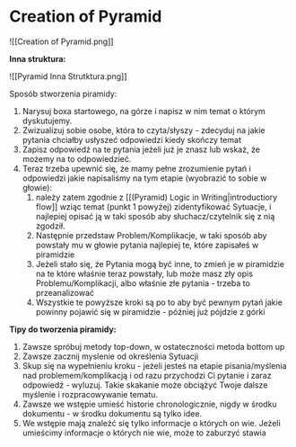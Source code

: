 # Creation of Pyramid
![[Creation of Pyramid.png]]

**Inna struktura:**

![[Pyramid Inna Strutktura.png]]

Sposób stworzenia piramidy:
1. Narysuj boxa startowego, na górze i napisz w nim temat o którym dyskutujemy.
2. Zwizualizuj sobie osobe, która to czyta/słyszy - zdecyduj na jakie pytania chciałby usłyszeć odpowiedzi kiedy skończy temat
3. Zapisz odpowiedź na te pytania jeżeli już je znasz lub wskaż, że możemy na to odpowiedzieć.
4. Teraz trzeba upewnić się, że mamy pełne zrozumienie pytań i odpowiedzi jakie napisaliśmy na tym etapie (wyobrazić to sobie w głowie):
	1. należy zatem zgodnie z [[(Pyramid) Logic in Writing|introductiory flow]] wziąc temat (punkt 1 powyżej) zidentyfikować Sytuacje, i najlepiej opisać ją w taki sposób aby słuchacz/czytelnik się z nią zgodził. 
	2. Następnie przedstaw Problem/Komplikacje, w taki sposób aby powstały mu w głowie pytania najlepiej te, które zapisałeś w piramidzie
	3. Jeżeli stało się, że Pytania mogą być inne, to zmień je w piramidzie na te które właśnie teraz powstały, lub może masz zły opis Problemu/Komplikacji, albo właśnie złe pytania - trzeba to przeanalizować
	4. Wszystkie te powyższe kroki są po to aby być pewnym pytań jakie powinny pojawić się w piramidzie - później już pójdzie z górki


**Tipy do tworzenia piramidy:**
1. Zawsze spróbuj metody top-down, w ostateczności metoda bottom up
2. Zawsze zacznij myslenie od określenia Sytuacji
3. Skup się na wypełnieniu kroku - jeżeli jesteś na etapie pisania/myślenia nad problemem/komplikacją i od razu przychodzi Ci pytanie i zaraz odpowiedź - wyluzuj. Takie skakanie może obciążyć Twoje dalsze myślenie i rozpracowywanie tematu.
4. Zawsze we wstępie umieść historie chronologicznie, nigdy w środku dokumentu - w środku dokumentu są tylko idee.
5. We wstępie mają znaleźć się tylko informacje o których on wie. Jeżeli umieścimy informacje o których nie wie, może to zaburzyć stawia